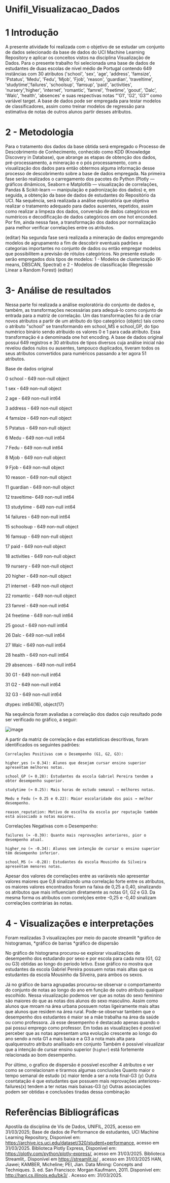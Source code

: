 # Unifil_Visualizacao_Dados
#
# 1 Introdução
  A presente atividade foi realizada com o objetivo de se estudar um conjunto de dados selecionado da base de dados do UCI Machine Learning Repository e aplicar os conceitos vistos na disciplina Visualização de Dados.
  Para o presente trabalho foi selecionada uma base de dados de estudantes  de duas escolas de nível médio de Portugal contendo 649 instâncias com 30 atributos ('school', 'sex', 'age', 'address', 'famsize', 'Pstatus', 'Medu', 'Fedu',
       'Mjob', 'Fjob', 'reason', 'guardian', 'traveltime', 'studytime','failures', 'schoolsup', 'famsup', 'paid', 'activities', 'nursery','higher', 'internet', 'romantic', 'famrel', 'freetime', 'goout', 'Dalc', 'Walc', 'health', 'absences' e suas respectivas notas “'G1', 'G2', 'G3'” como variável target. 
A base de dados pode ser empregada para testar modelos de classificadores, assim como treinar modelos de regressão para estimativa de notas de outros alunos partir desses atributos.

# 2 - Metodologia

Para o tratamento dos dados da base obtida será empregado o Processo de Descobrimento de Conhecimento, conhecido como KDD (Knowledge Discovery in Database), que abrange as etapas de obtenção dos dados, pré-processamento, a mineração e o pós processamento, com a visualização dos dados para então obtermos alguma informação desse processo de descobrimento sobre a base de dados empregada.
Na primeira fase serão realizados o carregamento dos pacotes do Python (Plotly — gráficos dinâmicos, Seaborn e Matplotlib — visualização de correlações, Pandas & Scikit-learn — manipulação e padronização dos dados)  e, em seguida, a obtenção da base de dados de estudantes do Repositório da UCI. 
Na sequência, será realizada a análise exploratória que objetiva realizar o tratamento adequado para dados ausentes, repetidos, assim como realizar a limpeza dos dados, conversão de dados categóricos em numéricos e decodificação de dados categóricos em one hot enconded.
Por fim, ainda nessa fase, a transformação dos dados por normalização para melhor verificar correlações entre os atributos. 

(editar)
Na segunda fase será realizada a mineração de dados empregando modelos de agrupamento a fim de descobrir eventuais padrões e categorias importantes no conjunto de dados ou então empregar modelos que possibilitem a previsão de rótulos categóricos.
No presente estudo serão empregados dois tipos de modelos: 
1 - Modelos de clusterização (K-means, DBSCAN, Spectral) e 
2 - Modelos de classificação (Regressão Linear a Random Forest)
(editar)

# 3- Análise de resultados
Nessa parte foi realizada a análise exploratória do conjunto de dados e, também, as transformações necessárias para adequá-lo como conjunto de entrada para a matriz de correlação. Um das transformações foi a de criar novos atributos 
a partir de um atributo do tipo categórico (objetc) tais como  o atributo "school" se transformando em school_MS e school_GP, do tipo numérico binário sendo atribuido os valores 0 e 1 para cada atributo. Essa transformação é a denominada one hot encoding.
A base de dados original possui 649 registros e 30 atributos de tipos diversos cuja análise inicial não revelou dados nulos ou ausentes, tampouco duplicados, tiveram todos os seus atributos  convertidos para numéricos passando a ter agora 51 atributos.

Base de dados original                         

 0   school  -    649 non-null    object                                           

 1   sex     -    649 non-null    object       
 
 2   age     -    649 non-null    int64 
 
 3   address -    649 non-null    object       
 
 4   famsize -    649 non-null    object
 
 5   Pstatus -    649 non-null    object
 
 6   Medu    -    649 non-null    int64 
 
 7   Fedu    -    649 non-null    int64 
 
 8   Mjob    -    649 non-null    object
 
 9   Fjob    -    649 non-null    object
 
 10  reason   -   649 non-null    object
 
 11  guardian -   649 non-null    object
 
 12  traveltime-  649 non-null    int64 
 
 13  studytime -  649 non-null    int64 
 
 14  failures  -  649 non-null    int64 
 
 15  schoolsup -  649 non-null    object
 
 16  famsup    -  649 non-null    object
 
 17  paid      -  649 non-null    object
 
 18  activities - 649 non-null    object
 
 19  nursery   -  649 non-null    object
 
 20  higher    -  649 non-null    object
 
 21  internet  -  649 non-null    object
 
 22  romantic  -  649 non-null    object
 
 23  famrel    -  649 non-null    int64 
 
 24  freetime  -  649 non-null    int64 
 
 25  goout    -   649 non-null    int64 
 
 26  Dalc     -   649 non-null    int64 
 
 27  Walc    -    649 non-null    int64 
 
 28  health   -   649 non-null    int64 
 
 29  absences -   649 non-null    int64 
 
 30  G1      -    649 non-null    int64 
 
 31  G2      -    649 non-null    int64 
 
 32  G3      -    649 non-null    int64 
 
dtypes: int64(16), object(17)

Na sequência foram avaliadas a correlação dos dados cujo resultado pode ser verificado no gráfico, a seguir:

![image](https://github.com/user-attachments/assets/8f967c86-6fa2-45fb-bf02-843e36efadff)

A partir da matriz de correlação e das estatísticas descritivas, foram identificados os seguintes padrões:


    Correlações Positivas com o Desempenho (G1, G2, G3):

    higher_yes (≈ 0.34): Alunos que desejam cursar ensino superior apresentam melhores notas.

    school_GP (≈ 0.28): Estudantes da escola Gabriel Pereira tendem a obter desempenho superior.

    studytime (≈ 0.25): Mais horas de estudo semanal → melhores notas.

    Medu e Fedu (≈ 0.25 e 0.22): Maior escolaridade dos pais → melhor desempenho.

    reason_reputation: Motivo de escolha da escola por reputação também está associado a notas maiores.

 Correlações Negativas com o Desempenho:

    failures (≈ -0.39): Quanto mais reprovações anteriores, pior o desempenho atual.

    higher_no (≈ -0.34): Alunos sem intenção de cursar o ensino superior têm desempenho inferior.

    school_MS (≈ -0.28): Estudantes da escola Mousinho da Silveira apresentam menores notas.


Apesar dos valores de correlações entre as variáveis não apresentar valores maiores que 0,8 sinalizando uma correlação forte entre os atributos, os maiores valores encontrados foram na faixa de 0,25 a 0,40, sinalizando os atributos que mais influenciam 
diretamente  as notas G1, G2 e  G3. Da mesma forma os atributos com correlções entre -0,25 e -0,40 sinalizam correlações contrárias às notas.  

# 4 - Visualizações e interpretações

Foram realizadas 3 visualizações  por meio do pacote streamlit 
*gráfico de histogramas,
*gráfico de barras 
*gráfico de dispersão 

No gráfico de histograma procurou-se explorar visualizações de desempenho dos estudando por sexo e por escola para cada nota (G1, G2 ou G3) obtidas ao longo do periodo letivo.
Esse gráfico no mostra que estudantes da escola Gabriel Pereira possuem notas mais altas que os estudantes da escola Mousinho da Silveira, para ambos os sexos.

Já no gráfico de barra agrupadas procurou-se observar o comportamento do conjunto de notas ao longo do ano em função de outro atributo qualquer escolhido.
Nessa visualização podemos ver que as notas do sexo feminino são maiores do que as notas dos alunos do sexo masculino. Assim como alunos que mroam na área urbana possuem notas ligeiramente mais altas que alunos que residem na área rural.
Pode-se observar também que o desempenho dos estudantes é maior se a mãe trabalha na área da saúde ou como professora. Já esse desempenho é destacado apenas quando o pai possui emprego como professor.
Em todas as visualizações é possível perceber que as notas apresentam uma evolução crescente ao longo do ano sendo a nota G1 a mais baixa e a G3 a nota mais alta para qualqueroutro atributo anallisado em conjunto
Também é possível visualizar que a intenção de cursar ensino superior (`higher`) está fortemente relacionada ao bom desempenho.

Por último, o grafico de dispersão é possível escolher 4 atributos e ver como se correlacionam e tirarmos algumas conclusões
Quanto maior o tempo semanal de estudo (x) maior tende a ser a nota final-G3 (y)
Outra cosntatação é que estudantes que possuem mais reprovações anteriores-failures(x) tendem a ter notas mais baixas-G3 (y)
Outras associações podem ser obtidas e conclusões tiradas dessa combinação



# Referências Bibliográficas
Apostila da disciplina de Vis de Dados, UNIFIL, 2025, acesso em 31/03/2025;
Base de dados de Performance de estudantes, UCI Machine Learning Repository, Disponível em: https://archive.ics.uci.edu/dataset/320/student+performance, acesso em 31/03/2025.
Biblioteca Plotly Express, Disponível em: https://plotly.com/python/plotly-express/, acesso em 31/03/2025.
Biblioteca Streamlit,. Disponível em https://streamlit.io/ , acesso em 31/03/2025
HAN, Jiawei; KAMBER, Micheline; PEI, Jian. Data Mining: Concepts and Techniques. 3. ed. San Francisco: Morgan Kaufmann, 2011. Disponível em: http://hanj.cs.illinois.edu/bk3/ . Acesso em: 31/03/2025.

